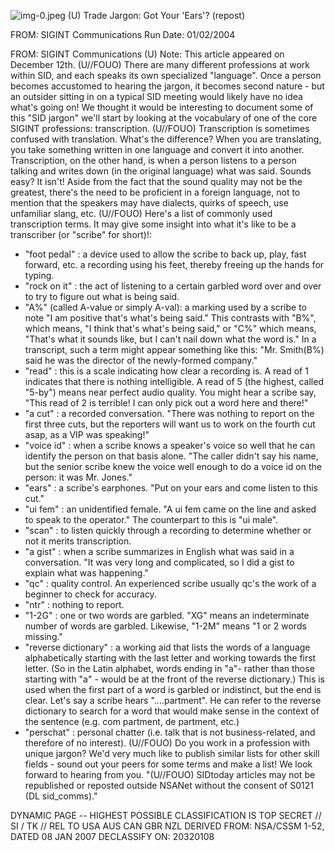 ![img-0.jpeg](img-0.jpeg)
(U) Trade Jargon: Got Your 'Ears'? (repost)

FROM: SIGINT Communications
Run Date: 01/02/2004

FROM: SIGINT Communications
(U) Note: This article appeared on December 12th.
(U//FOUO) There are many different professions at work within SID, and each speaks its own specialized "language". Once a person becomes accustomed to hearing the jargon, it becomes second nature - but an outsider sitting in on a typical SID meeting would likely have no idea what's going on! We thought it would be interesting to document some of this "SID jargon" we'll start by looking at the vocabulary of one of the core SIGINT professions: transcription.
(U//FOUO) Transcription is sometimes confused with translation. What's the difference? When you are translating, you take something written in one language and convert it into another. Transcription, on the other hand, is when a person listens to a person talking and writes down (in the original language) what was said. Sounds easy? It isn't! Aside from the fact that the sound quality may not be the greatest, there's the need to be proficient in a foreign language, not to mention that the speakers may have dialects, quirks of speech, use unfamiliar slang, etc.
(U//FOUO) Here's a list of commonly used transcription terms. It may give some insight into what it's like to be a transcriber (or "scribe" for short)!:

- "foot pedal" : a device used to allow the scribe to back up, play, fast forward, etc. a recording using his feet, thereby freeing up the hands for typing.
- "rock on it" : the act of listening to a certain garbled word over and over to try to figure out what is being said.
- "A\%" (called A-value or simply A-val): a marking used by a scribe to note "I am positive that's what's being said." This contrasts with "B\%", which means, "I think that's what's being said," or "C\%" which means, "That's what it sounds like, but I can't nail down what the word is." In a transcript, such a term might appear something like this: "Mr. Smith(B\%) said he was the director of the newly-formed company."
- "read" : this is a scale indicating how clear a recording is. A read of 1 indicates that there is nothing intelligible. A read of 5 (the highest, called "5-by") means near perfect audio quality. You might hear a scribe say, "This read of 2 is terrible! I can only pick out a word here and there!"
- "a cut" : a recorded conversation. "There was nothing to report on the first three cuts, but the reporters will want us to work on the fourth cut asap, as a VIP was speaking!"
- "voice id" : when a scribe knows a speaker's voice so well that he can identify the person on that basis alone. "The caller didn't say his name, but the senior scribe knew the voice well enough to do a voice id on the person: it was Mr. Jones."
- "ears" : a scribe's earphones. "Put on your ears and come listen to this cut."
- "ui fem" : an unidentified female. "A ui fem came on the line and asked to speak to the operator." The counterpart to this is "ui male".
- "scan" : to listen quickly through a recording to determine whether or not it merits transcription.
- "a gist" : when a scribe summarizes in English what was said in a conversation. "It was very long and complicated, so I did a gist to explain what was happening."
- "qc" : quality control. An experienced scribe usually qc's the work of a beginner to check for accuracy.
- "ntr" : nothing to report.
- "1-2G" : one or two words are garbled. "XG" means an indeterminate number of words are garbled. Likewise, "1-2M" means "1 or 2 words missing."
- "reverse dictionary" : a working aid that lists the words of a language alphabetically starting with the last letter and working towards the first letter. (So in the Latin alphabet, words ending in "a"- rather than those starting with "a" - would be at the front of the reverse dictionary.) This is used when the first part of a word is garbled or indistinct, but the end is clear. Let's say a scribe hears "....partment". He can refer to the reverse dictionary to search for a word that would make sense in the context of the sentence (e.g. com partment, de partment, etc.)
- "perschat" : personal chatter (i.e. talk that is not business-related, and therefore of no interest).
(U//FOUO) Do you work in a profession with unique jargon? We'd very much like to publish similar lists for other skill fields - sound out your peers for some terms and make a list! We look forward to hearing from you.
"(U//FOUO) SIDtoday articles may not be republished or reposted outside NSANet without the consent of S0121 (DL sid_comms)."

DYNAMIC PAGE -- HIGHEST POSSIBLE CLASSIFICATION IS TOP SECRET // SI / TK // REL TO USA AUS CAN GBR NZL DERIVED FROM: NSA/CSSM 1-52, DATED 08 JAN 2007 DECLASSIFY ON: 20320108
